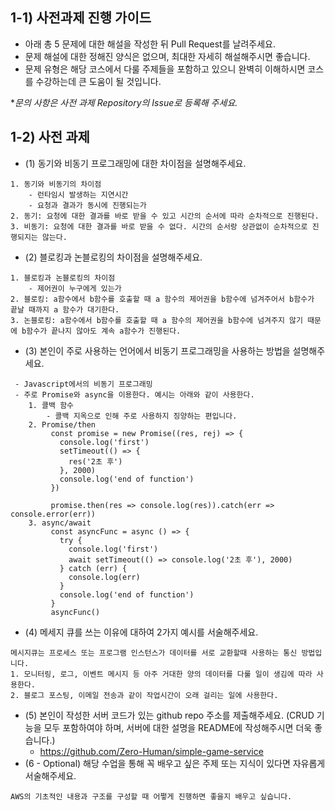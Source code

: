 ## 1-1) 사전과제 진행 가이드

- 아래 총 5 문제에 대한 해설을 작성한 뒤 Pull Request를 날려주세요.
- 문제 해설에 대한 정해진 양식은 없으며, 최대한 자세히 해설해주시면 좋습니다.
- 문제 유형은 해당 코스에서 다룰 주제들을 포함하고 있으니 완벽히 이해하시면 코스를 수강하는데 큰 도움이 될 것입니다.

**문의 사항은 사전 과제 Repository의 Issue로 등록해 주세요.*
  


## 1-2) 사전 과제

- (1) 동기와 비동기 프로그래밍에 대한 차이점을 설명해주세요.
```
1. 동기와 비동기의 차이점
    - 런타임시 발생하는 지연시간
    - 요청과 결과가 동시에 진행되는가
2. 동기: 요청에 대한 결과를 바로 받을 수 있고 시간의 순서에 따라 순차적으로 진행된다.
3. 비동기: 요청에 대한 결과를 바로 받을 수 없다. 시간의 순서랑 상관없이 순차적으로 진행되지는 않는다.
```
- (2) 블로킹과 논블로킹의 차이점을 설명해주세요.
```
1. 블로킹과 논블로킹의 차이점
    - 제어권이 누구에게 있는가
2. 블로킹: a함수에서 b함수를 호출할 때 a 함수의 제어권을 b함수에 넘겨주어서 b함수가 끝날 때까지 a 함수가 대기한다.
3. 논블로킹: a함수에서 b함수를 호출할 때 a 함수의 제어권을 b함수에 넘겨주지 않기 때문에 b함수가 끝나지 않아도 계속 a함수가 진행된다.
```
- (3) 본인이 주로 사용하는 언어에서 비동기 프로그래밍을 사용하는 방법을 설명해주세요.
```
 - Javascript에서의 비동기 프로그래밍
 - 주로 Promise와 async을 이용한다. 예시는 아래와 같이 사용한다.
    1. 콜백 함수
        - 콜백 지옥으로 인해 주로 사용하지 징양하는 편입니다.
    2. Promise/then
         const promise = new Promise((res, rej) => {
           console.log('first')
           setTimeout(() => {
             res('2초 후')
           }, 2000)
           console.log('end of function')
         })
         
         promise.then(res => console.log(res)).catch(err => console.error(err))
    3. async/await
         const asyncFunc = async () => {
           try {
             console.log('first')
             await setTimeout(() => console.log('2초 후'), 2000)
           } catch (err) {
             console.log(err)
           }
           console.log('end of function')
         } 
         asyncFunc()
```
- (4) 메세지 큐를 쓰는 이유에 대하여 2가지 예시를 서술해주세요.
```
메시지큐는 프로세스 또는 프로그램 인스턴스가 데이터를 서로 교환할때 사용하는 통신 방법입니다.
1. 모니터링, 로그, 이벤트 메시지 등 아주 거대한 양의 데이터를 다룰 일이 생김에 따라 사용한다.
2. 블로그 포스팅, 이메일 전송과 같이 작업시간이 오래 걸리는 일에 사용한다.
```
- (5) 본인이 작성한 서버 코드가 있는 github repo 주소를 제출해주세요. (CRUD 기능을 모두 포함하여야 하며, 서버에 대한 설명을 README에 작성해주시면 더욱 좋습니다.) 
  - https://github.com/Zero-Human/simple-game-service
- (6 - Optional) 해당 수업을 통해 꼭 배우고 싶은 주제 또는 지식이 있다면 자유롭게 서술해주세요.
```
AWS의 기초적인 내용과 구조를 구성할 때 어쩧게 진행하면 좋을지 배우고 싶습니다.
```
